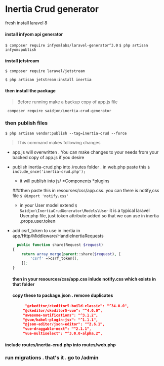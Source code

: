 # Inertia Crud generator 

fresh install laravel 8 
 
 #### install infyom api generator 
 `$ composer require infyomlabs/laravel-generator^3.0`
 `$ php artisan  infyom:publish`

#### install jetstream
  `$ composer require laravel/jetstream`
  
  `$ php artisan jetstream:install inertia`
  
  #### then install  the package 
>Before running make a backup copy of app.js file
 

  ` composer require saidjon/inertia-crud-generator`
 ### then publish files
 
   `$ php artisan vendor:publish --tag=inertia-crud --force`
>This command makes following changes 
+  app.js will  overwritten . You can make changes to your needs from your backed copy of app.js if you desire 
+ publish inertia-crud.php into  /routes folder .  in web.php paste this
	`$  include_once('inertia-crud.php'); `
    + it will publish into js/
		*Components
		*plugins
		
  ###then paste this in resourses/css/app.css. you can there is notify,css file
   `$ @import 'notify.css'`
   + in your User model extend
	`$  Saidjon\InertiaCrudGenerator\Models\User` it is a typical laravel User.php file, just token attribute added so that we can use in inertia  .props.user.token
+ add csrf_token to use in inertia in app/Http/Middleware/HandleInertiaRequests 
	```php
	  public function share(Request $request)
    {
        return array_merge(parent::share($request), [
            'csrf' =>csrf_token(),
        ]);
    }
	```
 
  
  

    
   #### then in your resources/css/app.css inlude notify.css  which exists in that folder

    
   #### copy these to package.json . remove duplicates
    
```JSON   
         "@ckeditor/ckeditor5-build-classic": "^34.0.0",
        "@ckeditor/ckeditor5-vue": "^4.0.0",
        "awesome-notifications": "^3.1.2",
        "@vue/babel-plugin-jsx": "^1.1.1",
        "@json-editor/json-editor": "^2.6.1",
        "vue-draggable-next": "^2.1.1",
        "vue-multiselect": "^3.0.0-alpha.2",
```
 
#### include routes/inertia-crud.php into routes/web.php
      

      
### run migrations . that's it . go to /admin 





